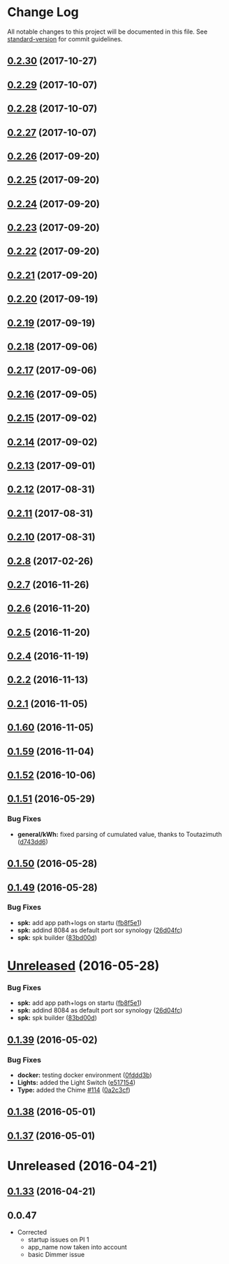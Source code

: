 # Change Log

All notable changes to this project will be documented in this file. See [standard-version](https://github.com/conventional-changelog/standard-version) for commit guidelines.

<a name="0.2.30"></a>
## [0.2.30](https://github.com/empierre/MyDomoAtHome/compare/v0.2.29...v0.2.30) (2017-10-27)




<a name="0.2.29"></a>
## [0.2.29](https://github.com/empierre/MyDomoAtHome/compare/v0.2.28...v0.2.29) (2017-10-07)




<a name="0.2.28"></a>
## [0.2.28](https://github.com/empierre/MyDomoAtHome/compare/v0.2.27...v0.2.28) (2017-10-07)




<a name="0.2.27"></a>
## [0.2.27](https://github.com/empierre/MyDomoAtHome/compare/v0.2.26...v0.2.27) (2017-10-07)




<a name="0.2.26"></a>
## [0.2.26](https://github.com/empierre/MyDomoAtHome/compare/v0.2.25...v0.2.26) (2017-09-20)




<a name="0.2.25"></a>
## [0.2.25](https://github.com/empierre/MyDomoAtHome/compare/v0.2.24...v0.2.25) (2017-09-20)




<a name="0.2.24"></a>
## [0.2.24](https://github.com/empierre/MyDomoAtHome/compare/v0.2.23...v0.2.24) (2017-09-20)




<a name="0.2.23"></a>
## [0.2.23](https://github.com/empierre/MyDomoAtHome/compare/v0.2.22...v0.2.23) (2017-09-20)




<a name="0.2.22"></a>
## [0.2.22](https://github.com/empierre/MyDomoAtHome/compare/v0.2.21...v0.2.22) (2017-09-20)




<a name="0.2.21"></a>
## [0.2.21](https://github.com/empierre/MyDomoAtHome/compare/v0.2.20...v0.2.21) (2017-09-20)




<a name="0.2.20"></a>
## [0.2.20](https://github.com/empierre/MyDomoAtHome/compare/v0.2.19...v0.2.20) (2017-09-19)




<a name="0.2.19"></a>
## [0.2.19](https://github.com/empierre/MyDomoAtHome/compare/v0.2.18...v0.2.19) (2017-09-19)




<a name="0.2.18"></a>
## [0.2.18](https://github.com/empierre/MyDomoAtHome/compare/v0.2.17...v0.2.18) (2017-09-06)




<a name="0.2.17"></a>
## [0.2.17](https://github.com/empierre/MyDomoAtHome/compare/v0.2.16...v0.2.17) (2017-09-06)




<a name="0.2.16"></a>
## [0.2.16](https://github.com/empierre/MyDomoAtHome/compare/v0.2.15...v0.2.16) (2017-09-05)




<a name="0.2.15"></a>
## [0.2.15](https://github.com/empierre/MyDomoAtHome/compare/v0.2.14...v0.2.15) (2017-09-02)




<a name="0.2.14"></a>
## [0.2.14](https://github.com/empierre/MyDomoAtHome/compare/v0.2.13...v0.2.14) (2017-09-02)




<a name="0.2.13"></a>
## [0.2.13](https://github.com/empierre/MyDomoAtHome/compare/v0.2.12...v0.2.13) (2017-09-01)




<a name="0.2.12"></a>
## [0.2.12](https://github.com/empierre/MyDomoAtHome/compare/v0.2.11...v0.2.12) (2017-08-31)




<a name="0.2.11"></a>
## [0.2.11](https://github.com/empierre/MyDomoAtHome/compare/v0.2.10...v0.2.11) (2017-08-31)




<a name="0.2.10"></a>
## [0.2.10](https://github.com/empierre/MyDomoAtHome/compare/v0.2.8...v0.2.10) (2017-08-31)




<a name="0.2.8"></a>
## [0.2.8](https://github.com/empierre/MyDomoAtHome/compare/v0.2.7...v0.2.8) (2017-02-26)




<a name="0.2.7"></a>
## [0.2.7](https://github.com/empierre/MyDomoAtHome/compare/v0.2.6...v0.2.7) (2016-11-26)




<a name="0.2.6"></a>
## [0.2.6](https://github.com/empierre/MyDomoAtHome/compare/v0.2.5...v0.2.6) (2016-11-20)




<a name="0.2.5"></a>
## [0.2.5](https://github.com/empierre/MyDomoAtHome/compare/v0.2.4...v0.2.5) (2016-11-20)




<a name="0.2.4"></a>
## [0.2.4](https://github.com/empierre/MyDomoAtHome/compare/v0.2.2...v0.2.4) (2016-11-19)




<a name="0.2.2"></a>
## [0.2.2](https://github.com/empierre/MyDomoAtHome/compare/v0.2.1...v0.2.2) (2016-11-13)




<a name="0.2.1"></a>
## [0.2.1](https://github.com/empierre/MyDomoAtHome/compare/v0.1.60...v0.2.1) (2016-11-05)




<a name="0.1.60"></a>
## [0.1.60](https://github.com/empierre/MyDomoAtHome/compare/v0.1.59...v0.1.60) (2016-11-05)




<a name="0.1.59"></a>
## [0.1.59](https://github.com/empierre/MyDomoAtHome/compare/v0.1.52...v0.1.59) (2016-11-04)




<a name="0.1.52"></a>
## [0.1.52](https://github.com/empierre/MyDomoAtHome/compare/v0.1.51...v0.1.52) (2016-10-06)




<a name="0.1.51"></a>
## [0.1.51](https://github.com/empierre/MyDomoAtHome/compare/v0.1.50...v0.1.51) (2016-05-29)


### Bug Fixes

* **general/kWh:** fixed parsing of cumulated value, thanks to Toutazimuth ([d743dd6](https://github.com/empierre/MyDomoAtHome/commit/d743dd6))



<a name="0.1.50"></a>
## [0.1.50](https://github.com/empierre/MyDomoAtHome/compare/v0.1.49...v0.1.50) (2016-05-28)




<a name="0.1.49"></a>
## [0.1.49](https://github.com/empierre/MyDomoAtHome/compare/v0.1.48...v0.1.49) (2016-05-28)


### Bug Fixes

* **spk:** add app path+logs on startu ([fb8f5e1](https://github.com/empierre/MyDomoAtHome/commit/fb8f5e1))
* **spk:** addind 8084 as default port sor synology ([26d04fc](https://github.com/empierre/MyDomoAtHome/commit/26d04fc))
* **spk:** spk builder ([83bd00d](https://github.com/empierre/MyDomoAtHome/commit/83bd00d))



<a name="Unreleased"></a>
# [Unreleased](https://github.com/empierre/MyDomoAtHome/compare/v0.1.39...26d04fc) (2016-05-28)


### Bug Fixes

* **spk:** add app path+logs on startu ([fb8f5e1](https://github.com/empierre/MyDomoAtHome/commit/fb8f5e1))
* **spk:** addind 8084 as default port sor synology ([26d04fc](https://github.com/empierre/MyDomoAtHome/commit/26d04fc))
* **spk:** spk builder ([83bd00d](https://github.com/empierre/MyDomoAtHome/commit/83bd00d))



<a name="0.1.39"></a>
## [0.1.39](https://github.com/empierre/MyDomoAtHome/compare/v0.1.38...v0.1.39) (2016-05-02)


### Bug Fixes

* **docker:** testing docker environment ([0fddd3b](https://github.com/empierre/MyDomoAtHome/commit/0fddd3b))
* **Lights:** added the Light Switch ([e517154](https://github.com/empierre/MyDomoAtHome/commit/e517154))
* **Type:** added the Chime [#114](https://github.com/empierre/MyDomoAtHome/issues/114) ([0a2c3cf](https://github.com/empierre/MyDomoAtHome/commit/0a2c3cf))



<a name="0.1.38"></a>
## [0.1.38](https://github.com/empierre/MyDomoAtHome/compare/v0.1.37...v0.1.38) (2016-05-01)




<a name="0.1.37"></a>
## [0.1.37](https://github.com/empierre/MyDomoAtHome/compare/v0.1.36...v0.1.37) (2016-05-01)




<a name="Unreleased"></a>
# Unreleased (2016-04-21)

<a name="0.1.33"></a>
## [0.1.33](https://github.com/empierre/MyDomoAtHome/compare/v0.1.32...v0.1.33) (2016-04-21)


<a name="0.0.47"></a>
## 0.0.47
- Corrected
  - startup issues on PI 1
  - app_name now taken into account
  - basic Dimmer issue
